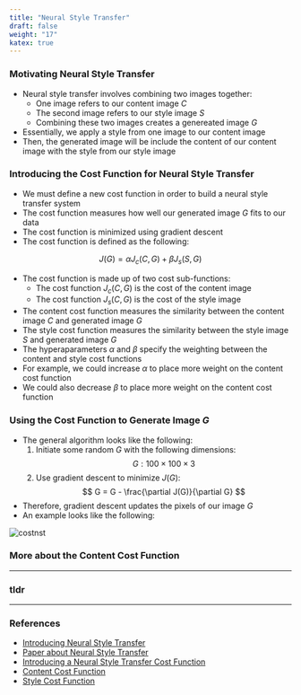 ```yaml
---
title: "Neural Style Transfer"
draft: false
weight: "17"
katex: true
---
```


### Motivating Neural Style Transfer
- Neural style transfer involves combining two images together:
	- One image refers to our content image $C$
	- The second image refers to our style image $S$
	- Combining these two images creates a genereated image $G$
- Essentially, we apply a style from one image to our content image
- Then, the generated image will be include the content of our content image with the style from our style image 

### Introducing the Cost Function for Neural Style Transfer
- We must define a new cost function in order to build a neural style transfer system
- The cost function measures how well our generated image $G$ fits to our data
- The cost function is minimized using gradient descent
- The cost function is defined as the following:

$$ J(G) = \alpha J_{c}(C,G) + \beta J_{s}(S,G) $$

- The cost function is made up of two cost sub-functions:
	- The cost function $J_{c}(C,G)$ is the cost of the content image
	- The cost function $J_{s}(C,G)$ is the cost of the style image
- The content cost function measures the similarity between the content image $C$ and generated image $G$
- The style cost function measures the similarity between the style image $S$ and generated image $G$
- The hyperaparameters $\alpha$ and $\beta$ specify the weighting between the content and style cost functions
- For example, we could increase $\alpha$ to place more weight on the content cost function
- We could also decrease $\beta$ to place more weight on the content cost function

### Using the Cost Function to Generate Image $G$
- The general algorithm looks like the following:
	1. Initiate some random $G$ with the following dimensions:
	$$ G: 100 \times 100 \times 3 $$
	2. Use gradient descent to minimize $J(G)$:
	$$ G = G - \frac{\partial J(G)}{\partial G} $$
- Therefore, gradient descent updates the pixels of our image $G$
- An example looks like the following:

![costnst](/img/costnst.svg)

### More about the Content Cost Function

---

### tldr

---

### References
- [Introducing Neural Style Transfer](https://www.youtube.com/watch?v=R39tWYYKNcI&list=PLkDaE6sCZn6Gl29AoE31iwdVwSG-KnDzF&index=37)
- [Paper about Neural Style Transfer](https://arxiv.org/pdf/1508.06576.pdf)
- [Introducing a Neural Style Transfer Cost Function](https://www.youtube.com/watch?v=xY-DMAJpIP4&list=PLkDaE6sCZn6Gl29AoE31iwdVwSG-KnDzF&index=39)
- [Content Cost Function](https://www.youtube.com/watch?v=b1I5X3UfEYI&list=PLkDaE6sCZn6Gl29AoE31iwdVwSG-KnDzF&index=40)
- [Style Cost Function](https://www.youtube.com/watch?v=QgkLfjfGul8&list=PLkDaE6sCZn6Gl29AoE31iwdVwSG-KnDzF&index=41)
